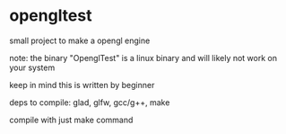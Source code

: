 # opengltest
small project to make a opengl engine 

note: the binary "OpenglTest" is a linux binary and will likely not work on your system

keep in mind this is written by beginner

deps to compile:
  glad,
  glfw,
  gcc/g++,
  make

compile with just make command

